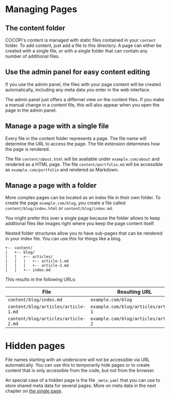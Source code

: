 Managing Pages
===

## The content folder

COCOPi's content is managed with static files contained in your `content` folder. To add content, just add a file to this directory. A page can either be created with a single file, or with a single folder that can contain any number of additional files.

## Use the admin panel for easy content editing

If you use the admin panel, the files with your page content will be created automatically, including any meta data you enter in the web interface.

The admin panel just offers a differnet view on the content files. If you make a manual change in a content file, this will also appear when you open the page in the admin panel.

## Manage a page with a single file

Every file in the content folder represents a page. The file name will determine the URL to access the page. The file extension determines how the page is rendered.

The file `content/about.html` will be available under `example.com/about` and rendered as a HTML page. The file `content/portfolio.md` will be accessible as `example.com/portfolio` and rendered as Markdown.

## Manage a page with a folder

More complex pages can be located as an index file in their own folder. To create the page `example.com/blog`, you create a file called `content/blog/index.html` or `content/blog/index.md`.

You might prefer this over a single page because the folder allows to keep additional files like images right where you keep the page content itself.

Nested folder structures allow you to have sub-pages that can be rendered in your index file. You can use this for things like a blog.

```
+-- content/
|   +-- blog/
|   |   +-- articles/
|   |   |   +-- article-1.md
|   |   |   +-- article-2.md
|   |   +-- index.md
```

This results in the following URLs:

| File      | Resulting URL                |
|-----------|------------------------------|
| `content/blog/index.md` | `example.com/blog`                |
| `content/blog/articles/article-1.md` | `example.com/blog/articles/article-1`               |
| `content/blog/articles/article-2.md` | `example.com/blog/articles/article-2`               |

# Hidden pages

File names starting with an underscore will not be accessible via URL automatically. You can use this to temporarily hide pages or to create content that is only accessible from the code, but not from the browser.

An special case of a hidden page is the file `_meta.yaml` that you can use to store shared meta data for several pages. More on meta data in the next chapter on [the single page](page.md).
